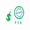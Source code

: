 <img src="https://raw.githubusercontent.com/Lin8x/CyberSecCanvas/master/images/glitchywaves.gif" width="100%" height="10">

<p align="center"> <img src="https://raw.githubusercontent.com/Lin8x/CyberSecCanvas/master/images/fundraisingimage.png" width="50" height="50"> </p>

<img src="https://raw.githubusercontent.com/Lin8x/CyberSecCanvas/master/images/glitchywaves.gif" width="100%" height="10">
